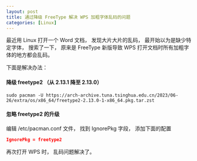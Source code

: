 ```yaml
---
layout: post
title: 通过降级 FreeType 解决 WPS 加粗字体乱码的问题
categories: [Linux]
---
```


最近用 Linux 打开一个 Word 文档， 发现大片大片的乱码， 最开始以为是缺少特定字体， 搜索了一下， 原来是 FreeType 新版导致 WPS 打开文档时所有加粗字体的地方都会乱码。

下面是解决办法：

#### 降级 freetype2 （从 2.13.1 降至 2.13.0）
```
sudo pacman -U https://arch-archive.tuna.tsinghua.edu.cn/2023/06-26/extra/os/x86_64/freetype2-2.13.0-1-x86_64.pkg.tar.zst
```

#### 忽略 freetype2 的升级
编辑 /etc/pacman.conf 文件， 找到 IgnorePkg 字段， 添加下面的配置

```json
IgnorePkg = freetype2
```

再次打开 WPS 时， 乱码问题解决了。 
